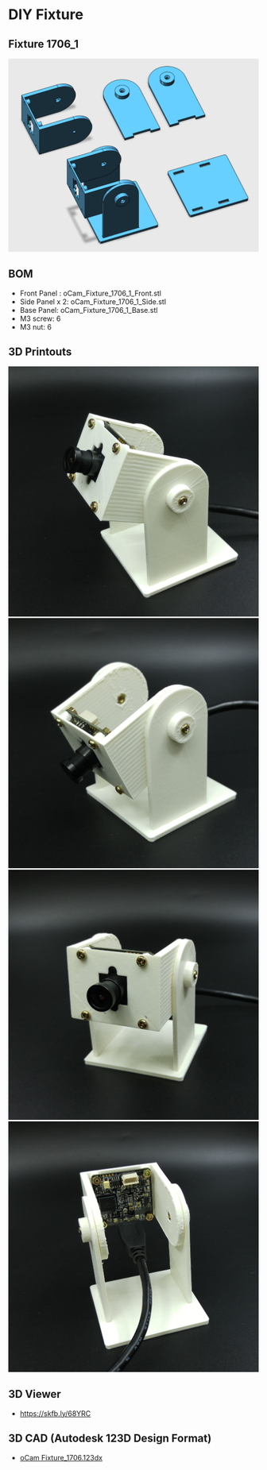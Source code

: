 # DIY Fixture

## Fixture 1706_1
![ScreenShot](../images/oCam_Fixture_1706_1_All.PNG)

## BOM
* Front Panel : oCam_Fixture_1706_1_Front.stl
* Side Panel x 2: oCam_Fixture_1706_1_Side.stl
* Base Panel: oCam_Fixture_1706_1_Base.stl
* M3 screw: 6
* M3 nut: 6

## 3D Printouts
![ScreenShot](../images/oCam_Fixture_1706_1_Up.jpg)
![ScreenShot](../images/oCam_Fixture_1706_1_Down.jpg)
![ScreenShot](../images/oCam_Fixture_1706_1_Flat_1.jpg)
![ScreenShot](../images/oCam_Fixture_1706_1_Flat_Back.jpg)

## 3D Viewer
* https://skfb.ly/68YRC

## 3D CAD (Autodesk 123D Design Format)
* [oCam Fixture_1706.123dx](oCam_Fixture_1706.123dx)
